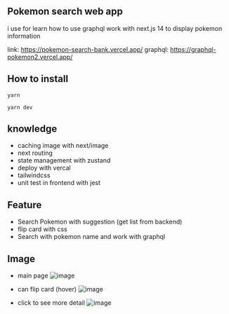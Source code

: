 ## Pokemon search web app
i use for learn how to use graphql work with next.js 14 to display pokemon information

link: https://pokemon-search-bank.vercel.app/
graphql: https://graphql-pokemon2.vercel.app/

## How to install
```
yarn
```
```
yarn dev
```

## knowledge
- caching image with next/image
- next routing
- state management with zustand
- deploy with vercal
- tailwindcss
- unit test in frontend with jest
  
## Feature
- Search Pokemon with suggestion (get list from backend)
- flip card with css
- Search with pokemon name and work with graphql

## Image
- main page
![image](https://github.com/bank20baht/pokemon-search/assets/89448778/e3802521-4a21-49d2-a7bd-5c67f273fb5a)

- can flip card (hover)
![image](https://github.com/bank20baht/pokemon-search/assets/89448778/67c3acc7-85d0-43c8-89b5-140df5c4888d)

- click to see more detail
![image](https://github.com/bank20baht/pokemon-search/assets/89448778/b44e9623-d6ab-4f30-b6a8-b4a3dfb87d60)
